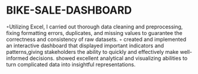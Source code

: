 # BIKE-SALE-DASHBOARD
  ◦Utilizing Excel, I carried out thorough data cleaning and preprocessing, fixing formatting errors, duplicates, and missing values to guarantee the correctness and consistency of raw datasets.
 ◦ created and implemented an interactive dashboard that displayed important indicators and patterns,giving stakeholders the ability to quickly and effectively make well-informed decisions. showed excellent analytical and visualizing abilities to turn complicated data into insightful representations.
